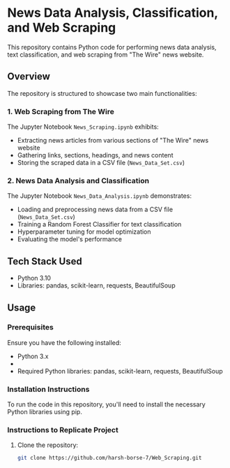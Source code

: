 # News Data Analysis, Classification, and Web Scraping

This repository contains Python code for performing news data analysis, text classification, and web scraping from "The Wire" news website.

## Overview

The repository is structured to showcase two main functionalities:

### 1. Web Scraping from The Wire

The Jupyter Notebook `News_Scraping.ipynb` exhibits:
- Extracting news articles from various sections of "The Wire" news website
- Gathering links, sections, headings, and news content
- Storing the scraped data in a CSV file (`News_Data_Set.csv`)
  
### 2. News Data Analysis and Classification

The Jupyter Notebook `News_Data_Analysis.ipynb` demonstrates:
- Loading and preprocessing news data from a CSV file (`News_Data_Set.csv`)
- Training a Random Forest Classifier for text classification
- Hyperparameter tuning for model optimization
- Evaluating the model's performance


## Tech Stack Used

- Python 3.10
- Libraries: pandas, scikit-learn, requests, BeautifulSoup

## Usage

### Prerequisites

Ensure you have the following installed:

- Python 3.x
- 
- Required Python libraries: pandas, scikit-learn, requests, BeautifulSoup
  
### Installation Instructions

To run the code in this repository, you'll need to install the necessary Python libraries using pip.

### Instructions to Replicate Project

1. Clone the repository:

   ```bash
   git clone https://github.com/harsh-borse-7/Web_Scraping.git
